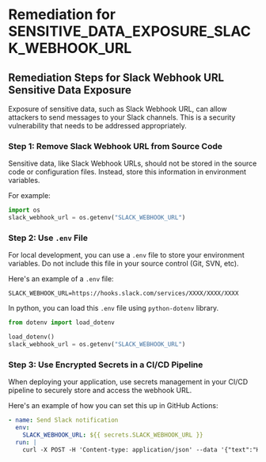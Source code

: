 # Remediation for SENSITIVE_DATA_EXPOSURE_SLACK_WEBHOOK_URL

## Remediation Steps for Slack Webhook URL Sensitive Data Exposure
Exposure of sensitive data, such as Slack Webhook URL, can allow attackers to send messages to your Slack channels. This is a security vulnerability that needs to be addressed appropriately.

### Step 1: Remove Slack Webhook URL from Source Code
Sensitive data, like Slack Webhook URLs, should not be stored in the source code or configuration files. Instead, store this information in environment variables.

For example:

```python
import os
slack_webhook_url = os.getenv("SLACK_WEBHOOK_URL")
```
### Step 2: Use `.env` File 
For local development, you can use a `.env` file to store your environment variables. Do not include this file in your source control (Git, SVN, etc).

Here's an example of a `.env` file:

```
SLACK_WEBHOOK_URL=https://hooks.slack.com/services/XXXX/XXXX/XXXX
```
In python, you can load this `.env` file using `python-dotenv` library.

```python
from dotenv import load_dotenv

load_dotenv()
slack_webhook_url = os.getenv("SLACK_WEBHOOK_URL")
```

### Step 3: Use Encrypted Secrets in a CI/CD Pipeline
When deploying your application, use secrets management in your CI/CD pipeline to securely store and access the webhook URL.

Here's an example of how you can set this up in GitHub Actions:

```yaml
- name: Send Slack notification
  env:
    SLACK_WEBHOOK_URL: ${{ secrets.SLACK_WEBHOOK_URL }}
  run: |
    curl -X POST -H 'Content-type: application/json' --data '{"text":"Hello, World!"}' $SLACK_WEBHOOK_URL
```
